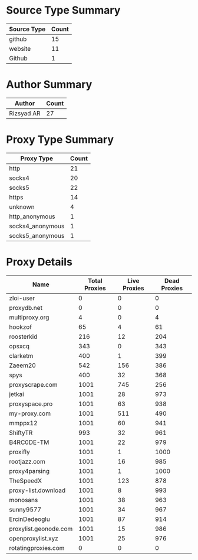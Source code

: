 # Source Type Summary

| Source Type | Count |
|-------------|-------|
| github | 15 |
| website | 11 |
| Github | 1 |


# Author Summary

| Author | Count |
|--------|-------|
| Rizsyad AR | 27 |


# Proxy Type Summary

| Proxy Type | Count |
|------------|-------|
| http | 21 |
| socks4 | 20 |
| socks5 | 22 |
| https | 14 |
| unknown | 4 |
| http_anonymous | 1 |
| socks4_anonymous | 1 |
| socks5_anonymous | 1 |


# Proxy Details

| Name | Total Proxies | Live Proxies | Dead Proxies |
|------|---------------|--------------|---------------|
| zloi-user | 0 | 0 | 0 |
| proxydb.net | 0 | 0 | 0 |
| multiproxy.org | 4 | 0 | 4 |
| hookzof | 65 | 4 | 61 |
| roosterkid | 216 | 12 | 204 |
| opsxcq | 343 | 0 | 343 |
| clarketm | 400 | 1 | 399 |
| Zaeem20 | 542 | 156 | 386 |
| spys | 400 | 32 | 368 |
| proxyscrape.com | 1001 | 745 | 256 |
| jetkai | 1001 | 28 | 973 |
| proxyspace.pro | 1001 | 63 | 938 |
| my-proxy.com | 1001 | 511 | 490 |
| mmppx12 | 1001 | 60 | 941 |
| ShiftyTR | 993 | 32 | 961 |
| B4RC0DE-TM | 1001 | 22 | 979 |
| proxifly | 1001 | 1 | 1000 |
| rootjazz.com | 1001 | 16 | 985 |
| proxy4parsing | 1001 | 1 | 1000 |
| TheSpeedX | 1001 | 123 | 878 |
| proxy-list.download | 1001 | 8 | 993 |
| monosans | 1001 | 38 | 963 |
| sunny9577 | 1001 | 34 | 967 |
| ErcinDedeoglu | 1001 | 87 | 914 |
| proxylist.geonode.com | 1001 | 15 | 986 |
| openproxylist.xyz | 1001 | 25 | 976 |
| rotatingproxies.com | 0 | 0 | 0 |
